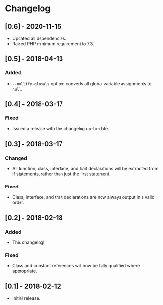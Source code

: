 # Changelog

## [0.6] - 2020-11-15
- Updated all dependencies.
- Raised PHP minimum requirement to 7.3.

## [0.5] - 2018-04-13
### Added
- `--nullify-globals` option: converts all global variable assignments to `null`.

## [0.4] - 2018-03-17
### Fixed
- Issued a release with the changelog up-to-date.

## [0.3] - 2018-03-17
### Changed
- All function, class, interface, and trait declarations will be extracted from if statements, rather than just the first statement.

### Fixed
- Class, interface, and trait declarations are now always output in a valid order.

## [0.2] - 2018-02-18
### Added
- This changelog!

### Fixed
- Class and constant references will now be fully qualified where appropriate.

## [0.1] - 2018-02-12
- Initial release.
